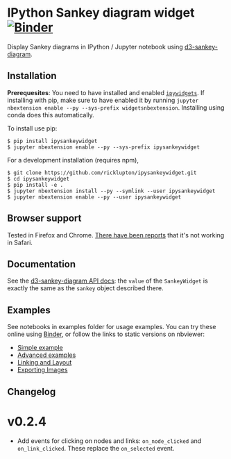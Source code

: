 # IPython Sankey diagram widget [![Binder](https://mybinder.org/badge.svg)](https://mybinder.org/v2/gh/ricklupton/ipysankeywidget/master?filepath=examples)

Display Sankey diagrams in IPython / Jupyter notebook using [d3-sankey-diagram](https://github.com/ricklupton/d3-sankey-diagram).

Installation
------------

**Prerequesites**: You need to have installed and enabled [`ipywidgets`](https://github.com/jupyter-widgets/ipywidgets). If installing with pip, make sure to have enabled it by running `jupyter nbextension enable --py --sys-prefix widgetsnbextension`. Installing using conda does this automatically.

To install use pip:

    $ pip install ipysankeywidget
    $ jupyter nbextension enable --py --sys-prefix ipysankeywidget


For a development installation (requires npm),

    $ git clone https://github.com/ricklupton/ipysankeywidget.git
    $ cd ipysankeywidget
    $ pip install -e .
    $ jupyter nbextension install --py --symlink --user ipysankeywidget
    $ jupyter nbextension enable --py --user ipysankeywidget
    
Browser support
---------------

Tested in Firefox and Chrome. [There have been reports](https://github.com/ricklupton/ipysankeywidget/issues/2) that it's not working in Safari.
    
Documentation
-------------

See the
[d3-sankey-diagram API docs](https://github.com/ricklupton/d3-sankey-diagram/wiki):
the `value` of the `SankeyWidget` is exactly the same as the `sankey` object
described there.

Examples
--------

See notebooks in examples folder for usage examples. You can try these online
using
[Binder](https://mybinder.org/v2/gh/ricklupton/ipysankeywidget/master?filepath=examples), or follow the links to static versions on nbviewer:
- [Simple example](http://nbviewer.jupyter.org/github/ricklupton/ipysankeywidget/blob/master/examples/Simple%20example.ipynb)
- [Advanced examples](http://nbviewer.jupyter.org/github/ricklupton/ipysankeywidget/blob/master/examples/More%20examples.ipynb)
- [Linking and Layout](http://nbviewer.jupyter.org/github/ricklupton/ipysankeywidget/blob/master/examples/Linking%20and%20Layout.ipynb)
- [Exporting Images](http://nbviewer.jupyter.org/github/ricklupton/ipysankeywidget/blob/master/examples/Exporting%20Images.ipynb)

Changelog
-----------

v0.2.4
=======

- Add events for clicking on nodes and links: `on_node_clicked` and
  `on_link_clicked`. These replace the `on_selected` event.
